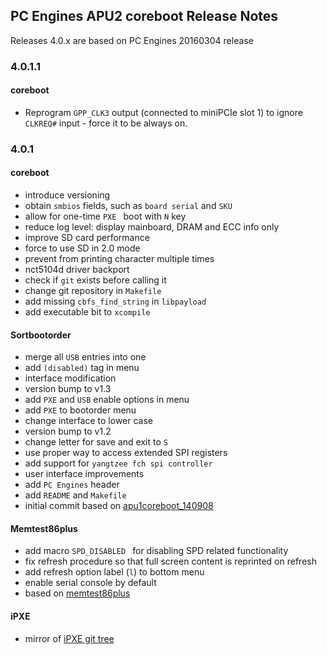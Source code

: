 PC Engines APU2 coreboot Release Notes
--------------------------------------

Releases 4.0.x are based on PC Engines 20160304 release

### 4.0.1.1

#### coreboot

  * Reprogram `GPP_CLK3` output (connected to miniPCIe slot 1) to ignore `CLKREQ#`
    input - force it to be always on.

### 4.0.1

#### coreboot

  * introduce versioning
  * obtain `smbios` fields, such as `board serial` and `SKU`
  * allow for one-time `PXE ` boot with `N` key
  * reduce log level: display mainboard, DRAM and ECC info only
  * improve SD card performance
  * force to use SD in 2.0 mode
  * prevent from printing character multiple times
  * nct5104d driver backport
  * check if `git` exists before calling it
  * change git repository in `Makefile`
  * add missing `cbfs_find_string` in `libpayload`
  * add executable bit to `xcompile`

#### Sortbootorder

  * merge all `USB` entries into one
  * add `(disabled)` tag in menu
  * interface modification
  * version bump to v1.3
  * add `PXE` and `USB` enable options in menu
  * add `PXE` to bootorder menu
  * change interface to lower case
  * version bump to v1.2
  * change letter for save and exit to `S`
  * use proper way to access extended SPI registers
  * add support for `yangtzee fch spi controller`
  * user interface improvements
  * add `PC Engines` header
  * add `README` and `Makefile`
  * initial commit based on
    [apu1coreboot_140908](http://pcengines.ch/tmp/coreboot_140908.tar.gz)

#### Memtest86plus

  * add macro `SPD_DISABLED ` for disabling SPD related functionality
  * fix refresh procedure so that full screen content is reprinted on refresh
  * add refresh option label (`l`) to bottom menu
  * enable serial console by default
  * based on [memtest86plus](https://review.coreboot.org/cgit/memtest86plus.git?)

#### iPXE

  * mirror of [iPXE git tree](http://git.ipxe.org/ipxe.git)
